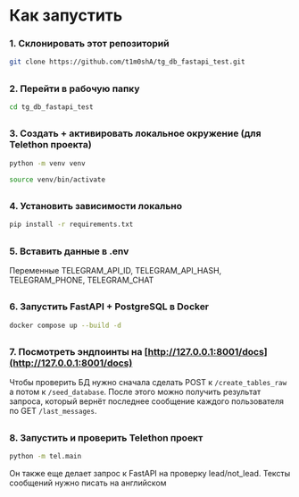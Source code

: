 # Как запустить
### 1. Cклонировать этот репозиторий
```sh
git clone https://github.com/t1m0shA/tg_db_fastapi_test.git
```
##
### 2. Перейти в рабочую папку
```sh
cd tg_db_fastapi_test
```
##
### 3. Создать + активировать локальное окружение (для Telethon проекта)
```sh
python -m venv venv
```
```sh
source venv/bin/activate
```
##
### 4. Установить зависимости локально
```sh
pip install -r requirements.txt
```
##
### 5. Вставить данные в .env
Переменные TELEGRAM_API_ID, TELEGRAM_API_HASH, TELEGRAM_PHONE, TELEGRAM_CHAT
##
### 6. Запустить FastAPI + PostgreSQL в Docker
```sh
docker compose up --build -d
```
##
### 7. Посмотреть эндпоинты на [http://127.0.0.1:8001/docs](http://127.0.0.1:8001/docs)
Чтобы проверить БД нужно сначала сделать POST к ```/create_tables_raw``` а потом к ```/seed_database```. После этого 
можно получить результат запроса, который вернёт последнее сообщение каждого пользователя по GET ```/last_messages```.
##
### 8. Запустить и проверить Telethon проект
```sh
python -m tel.main
```
Он также еще делает запрос к FastAPI на проверку lead/not_lead. Тексты сообщений нужно писать на английском
##


